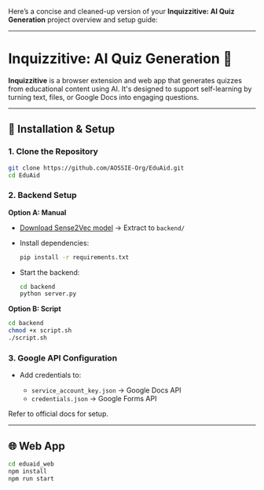 Here’s a concise and cleaned-up version of your **Inquizzitive: AI Quiz Generation** project overview and setup guide:

---

# Inquizzitive: AI Quiz Generation 🚀

**Inquizzitive** is a browser extension and web app that generates quizzes from educational content using AI. It's designed to support self-learning by turning text, files, or Google Docs into engaging questions.

---

## 🔧 Installation & Setup

### 1. Clone the Repository

```bash
git clone https://github.com/AOSSIE-Org/EduAid.git
cd EduAid
```

### 2. Backend Setup

**Option A: Manual**

* [Download Sense2Vec model](https://github.com/explosion/sense2vec/releases/download/v1.0.0/s2v_reddit_2015_md.tar.gz) → Extract to `backend/`
* Install dependencies:

  ```bash
  pip install -r requirements.txt
  ```
* Start the backend:

  ```bash
  cd backend
  python server.py
  ```

**Option B: Script**

```bash
cd backend
chmod +x script.sh
./script.sh
```

### 3. Google API Configuration

* Add credentials to:

  * `service_account_key.json` → Google Docs API
  * `credentials.json` → Google Forms API

Refer to official docs for setup.

---

## 🌐 Web App

```bash
cd eduaid_web
npm install
npm run start
```




